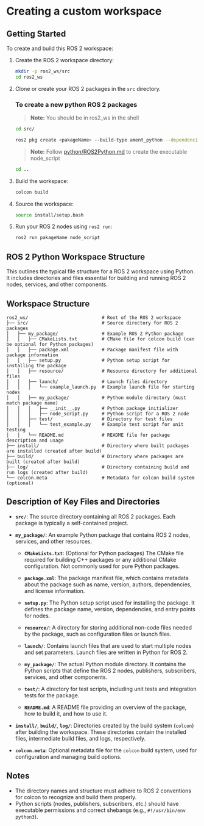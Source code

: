 # Creating a custom workspace

## Getting Started
To create and build this ROS 2 workspace:

1. Create the ROS 2 workspace directory:

   ```bash
   mkdir -p ros2_ws/src
   cd ros2_ws
   ```

2. Clone or create your ROS 2 packages in the `src` directory.
   ### To create a new python ROS 2 packages
   > **Note:** You should be in ros2_ws in the shell
   ```bash
   cd src/
   ```
   
   ```bash
   ros2 pkg create <pakageName> --build-type ament_python --dependencies rclpy
   ```
   > **Note:** Follow [python/ROS2Python.md](python/ROS2Python.md) to create the executable node_script
   
   ```bash
   cd ..
   ```
   

4. Build the workspace:

   ```bash
   colcon build
   ```

5. Source the workspace:

   ```bash
   source install/setup.bash
   ```

6. Run your ROS 2 nodes using `ros2 run`:

   ```bash
   ros2 run pakageName node_script
   ```
## ROS 2 Python Workspace Structure

This outlines the typical file structure for a ROS 2 workspace using Python. It includes directories and files essential for building and running ROS 2 nodes, services, and other components.

## Workspace Structure

```
ros2_ws/                           # Root of the ROS 2 workspace
├── src/                           # Source directory for ROS 2 packages
│   ├── my_package/                # Example ROS 2 Python package
│   │   ├── CMakeLists.txt         # CMake file for colcon build (can be optional for Python packages)
│   │   ├── package.xml            # Package manifest file with package information
│   │   ├── setup.py               # Python setup script for installing the package
│   │   ├── resource/              # Resource directory for additional files
│   │   ├── launch/                # Launch files directory
│   │   │   └── example_launch.py  # Example launch file for starting nodes
│   │   ├── my_package/            # Python module directory (must match package name)
│   │   │   ├── __init__.py        # Python package initializer
│   │   │   ├── node_script.py     # Python script for a ROS 2 node
│   │   ├── test/                  # Directory for test files
│   │   │   └── test_example.py    # Example test script for unit testing
│   │   └── README.md              # README file for package description and usage
├── install/                       # Directory where built packages are installed (created after build)
├── build/                         # Directory where packages are built (created after build)
├── log/                           # Directory containing build and run logs (created after build)
└── colcon.meta                    # Metadata for colcon build system (optional)
```

## Description of Key Files and Directories

- **`src/`**: The source directory containing all ROS 2 packages. Each package is typically a self-contained project.

- **`my_package/`**: An example Python package that contains ROS 2 nodes, services, and other resources.

  - **`CMakeLists.txt`**: (Optional for Python packages) The CMake file required for building C++ packages or any additional CMake configuration. Not commonly used for pure Python packages.

  - **`package.xml`**: The package manifest file, which contains metadata about the package such as name, version, authors, dependencies, and license information.

  - **`setup.py`**: The Python setup script used for installing the package. It defines the package name, version, dependencies, and entry points for nodes.

  - **`resource/`**: A directory for storing additional non-code files needed by the package, such as configuration files or launch files.

  - **`launch/`**: Contains launch files that are used to start multiple nodes and set parameters. Launch files are written in Python for ROS 2.

  - **`my_package/`**: The actual Python module directory. It contains the Python scripts that define the ROS 2 nodes, publishers, subscribers, services, and other components.

  - **`test/`**: A directory for test scripts, including unit tests and integration tests for the package.

  - **`README.md`**: A README file providing an overview of the package, how to build it, and how to use it.

- **`install/`**, **`build/`**, **`log/`**: Directories created by the build system (`colcon`) after building the workspace. These directories contain the installed files, intermediate build files, and logs, respectively.

- **`colcon.meta`**: Optional metadata file for the `colcon` build system, used for configuration and managing build options.

## Notes

- The directory names and structure must adhere to ROS 2 conventions for colcon to recognize and build them properly.
- Python scripts (nodes, publishers, subscribers, etc.) should have executable permissions and correct shebangs (e.g., `#!/usr/bin/env python3`).

